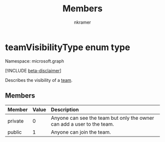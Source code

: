 ﻿---
title: "Members"
description: "Describes the visibility of a team. "
author: "nkramer"
localization_priority: Normal
ms.prod: "microsoft-teams"
doc_type: enumPageType
---

# teamVisibilityType enum type

Namespace: microsoft.graph

[!INCLUDE [beta-disclaimer](../../includes/beta-disclaimer.md)]

Describes the visibility of a [team](../resources/team.md). 

## Members

| Member  | Value | Description                                                            |
| :------ | :---- | :--------------------------------------------------------------------- |
| private | 0     | Anyone can see the team but only the owner can add a user to the team. |
| public  | 1     | Anyone can join the team.                                              |
